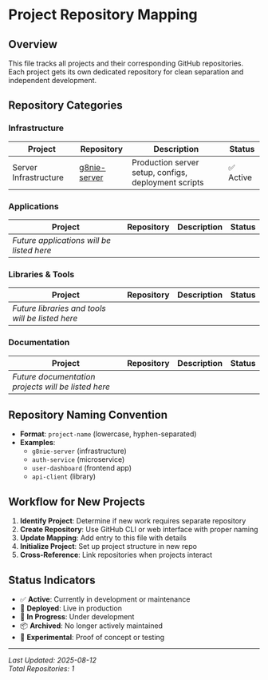 # Project Repository Mapping

## Overview
This file tracks all projects and their corresponding GitHub repositories. Each project gets its own dedicated repository for clean separation and independent development.

## Repository Categories

### Infrastructure
| Project | Repository | Description | Status |
|---------|------------|-------------|---------|
| Server Infrastructure | [g8nie-server](https://github.com/burjix/g8nie-server) | Production server setup, configs, deployment scripts | ✅ Active |

### Applications
| Project | Repository | Description | Status |
|---------|------------|-------------|---------|
| *Future applications will be listed here* | | | |

### Libraries & Tools
| Project | Repository | Description | Status |
|---------|------------|-------------|---------|
| *Future libraries and tools will be listed here* | | | |

### Documentation
| Project | Repository | Description | Status |
|---------|------------|-------------|---------|
| *Future documentation projects will be listed here* | | | |

## Repository Naming Convention
- **Format**: `project-name` (lowercase, hyphen-separated)
- **Examples**: 
  - `g8nie-server` (infrastructure)
  - `auth-service` (microservice)
  - `user-dashboard` (frontend app)
  - `api-client` (library)

## Workflow for New Projects

1. **Identify Project**: Determine if new work requires separate repository
2. **Create Repository**: Use GitHub CLI or web interface with proper naming
3. **Update Mapping**: Add entry to this file with details
4. **Initialize Project**: Set up project structure in new repo
5. **Cross-Reference**: Link repositories when projects interact

## Status Indicators
- ✅ **Active**: Currently in development or maintenance
- 🚀 **Deployed**: Live in production
- 🔄 **In Progress**: Under development
- 📦 **Archived**: No longer actively maintained
- 🧪 **Experimental**: Proof of concept or testing

---
*Last Updated: 2025-08-12*  
*Total Repositories: 1*